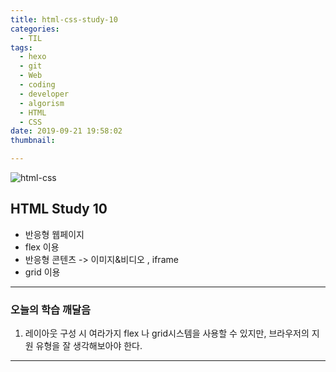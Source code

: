 ```yaml
---
title: html-css-study-10
categories:
  - TIL
tags:
  - hexo
  - git
  - Web
  - coding
  - developer
  - algorism
  - HTML
  - CSS
date: 2019-09-21 19:58:02
thumbnail:

---
```


![html-css](https://user-images.githubusercontent.com/31315644/64251759-3252cb00-cf54-11e9-88f9-922505f9789e.jpeg)

## HTML Study 10

- 반응형 웹페이지
- flex 이용
- 반응형 콘텐츠 -> 이미지&비디오 , iframe
- grid 이용

------

### 오늘의 학습 깨달음

1. 레이아웃 구성 시 여라가지 flex 나 grid시스템을 사용할 수 있지만, 브라우저의 지원 유형을 잘 생각해보아야 한다.

-----------------------------



